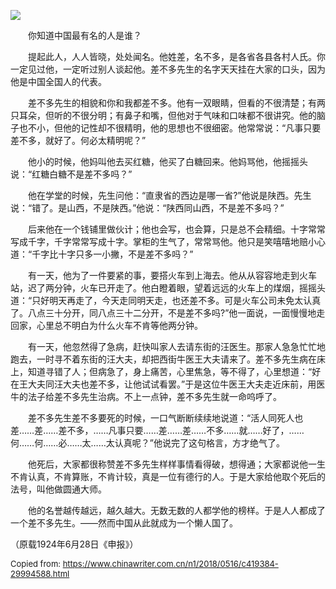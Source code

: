![](https://botanwang.com/sites/default/files/styles/632_n/public/field/image/%23gfhjfgh.jpg?itok=Hx4x_eoa)

&emsp;&emsp;你知道中国最有名的人是谁？

&emsp;&emsp;提起此人，人人皆晓，处处闻名。他姓差，名不多，是各省各县各村人氏。你一定见过他，一定听过别人谈起他。差不多先生的名字天天挂在大家的口头，因为他是中国全国人的代表。

&emsp;&emsp;差不多先生的相貌和你和我都差不多。他有一双眼睛，但看的不很清楚；有两只耳朵，但听的不很分明；有鼻子和嘴，但他对于气味和口味都不很讲究。他的脑子也不小，但他的记性却不很精明，他的思想也不很细密。他常常说：“凡事只要差不多，就好了。何必太精明呢？”

&emsp;&emsp;他小的时候，他妈叫他去买红糖，他买了白糖回来。他妈骂他，他摇摇头说：“红糖白糖不是差不多吗？”

&emsp;&emsp;他在学堂的时候，先生问他：“直隶省的西边是哪一省?”他说是陕西。先生说：“错了。是山西，不是陕西。”他说：“陕西同山西，不是差不多吗？”

&emsp;&emsp;后来他在一个钱铺里做伙计；他也会写，也会算，只是总不会精细。十字常常写成千字，千字常常写成十字。掌柜的生气了，常常骂他。他只是笑嘻嘻地赔小心道：“千字比十字只多一小撇，不是差不多吗？”

&emsp;&emsp;有一天，他为了一件要紧的事，要搭火车到上海去。他从从容容地走到火车站，迟了两分钟，火车已开走了。他白瞪着眼，望着远远的火车上的煤烟，摇摇头道：“只好明天再走了，今天走同明天走，也还差不多。可是火车公司未免太认真了。八点三十分开，同八点三十二分开，不是差不多吗?”他一面说，一面慢慢地走回家，心里总不明白为什么火车不肯等他两分钟。

&emsp;&emsp;有一天，他忽然得了急病，赶快叫家人去请东街的汪医生。那家人急急忙忙地跑去，一时寻不着东街的汪大夫，却把西街牛医王大夫请来了。差不多先生病在床上，知道寻错了人；但病急了，身上痛苦，心里焦急，等不得了，心里想道：“好在王大夫同汪大夫也差不多，让他试试看罢。”于是这位牛医王大夫走近床前，用医牛的法子给差不多先生治病。不上一点钟，差不多先生就一命呜呼了。

&emsp;&emsp;差不多先生差不多要死的时候，一口气断断续续地说道：“活人同死人也差……差……差不多，……凡事只要……差……差……不多……就……好了，……何……何……必……太……太认真呢？”他说完了这句格言，方才绝气了。

&emsp;&emsp;他死后，大家都很称赞差不多先生样样事情看得破，想得通；大家都说他一生不肯认真，不肯算账，不肯计较，真是一位有德行的人。于是大家给他取个死后的法号，叫他做圆通大师。

&emsp;&emsp;他的名誉越传越远，越久越大。无数无数的人都学他的榜样。于是人人都成了一个差不多先生。——然而中国从此就成为一个懒人国了。

（原载1924年6月28日《申报》）

<font size=2>Copied from: https://www.chinawriter.com.cn/n1/2018/0516/c419384-29994588.html</font>